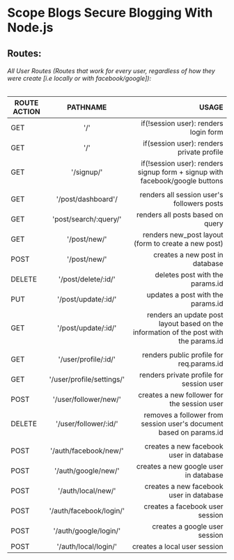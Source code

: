 # Scope Blogs Secure Blogging With Node.js


## Routes:

###### All User Routes (Routes that work for every user, regardless of how they were create [i.e locally or with facebook/google]):
  ROUTE ACTION |    PATHNAME   | USAGE   
| ------------- |:-------------:| -----:|
GET | '/' | if(!session user): renders login form 
GET | '/' | if(session user): renders private profile
GET | '/signup/' | if(!session user): renders signup form + signup with facebook/google buttons
| | |
GET | '/post/dashboard'/ | renders all session user's followers posts
GET | 'post/search/:query/' | renders all posts based on query
GET | '/post/new/' | renders new_post layout (form to create a new post)
POST | '/post/new/' | creates a new post in database
DELETE | '/post/delete/:id/' | deletes post with the params.id
PUT | '/post/update/:id/' | updates a post with the params.id
GET | '/post/update/:id/' | renders an update post layout based on the information of the post with the params.id
| | |
GET | '/user/profile/:id/' | renders public profile for req.params.id
GET | '/user/profile/settings/' | renders private profile for session user
POST | '/user/follower/new/' | creates a new follower for the session user
DELETE | '/user/follower/:id/' | removes a follower from session user's document based on params.id 
| | |
POST | '/auth/facebook/new/' | creates a new facebook user in database
POST | '/auth/google/new/' | creates a new google user in database
POST | '/auth/local/new/' | creates a new facebook user in database
POST | '/auth/facebook/login/' | creates a facebook user session
POST | '/auth/google/login/' | creates a google user session
POST | '/auth/local/login/' | creates a local user session
